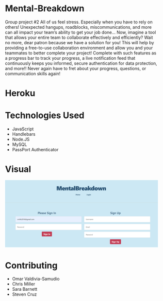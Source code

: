# Mental-Breakdown
Group project #2
All of us feel stress. Especially when you have to rely on others! Unexpected hangups, roadblocks, miscommunications, and more can all impact your team’s ability to get your job done…
Now, imagine a tool that allows your entire team to collaborate effectively and efficiently? Wait no more, dear patron because we have a solution for you!
This will help by providing a free-to-use collaboration environment and allow you and your teammates to better complete your project!
Complete with such features as a progress bar to track your progress, a live notification feed that continuously keeps you informed, secure authentication for data protection, and more!!
Never again have to fret about your progress, questions, or communication skills again!


# Heroku 


# Technologies Used
* JavaScript
* Handlebars
* Node.JS
* MySQL
* PassPort Authenticator

# Visual
![](2022-02-15-16-25-42.png)

# Contributing
* Omar Valdivia-Samudio
* Chris Miller
* Sara Barnett
* Steven Cruz
